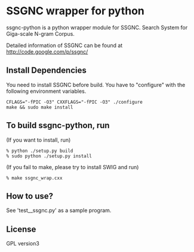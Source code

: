 SSGNC wrapper for python
==========================

ssgnc-python is a python wrapper module for SSGNC. Search System for Giga-scale N-gram Corpus.

Detailed information of SSGNC can be found at
http://code.google.com/p/ssgnc/

Install Dependencies
--------------------

You need to install SSGNC before build.
You have to "configure" with the following environment variables.

    CFLAGS="-fPIC -O3" CXXFLAGS="-fPIC -O3" ./configure
    make && sudo make install

To build ssgnc-python, run
--------------------
  (If you want to install, run)

    % python ./setup.py build
    % sudo python ./setup.py install


  (If you fail to make, please try to install SWIG and run)

    % make ssgnc_wrap.cxx


How to use?
--------------------

  See 'test__ssgnc.py' as a sample program.

License
--------------------

GPL version3
